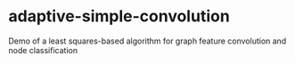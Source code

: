 # adaptive-simple-convolution
Demo of a least squares-based algorithm for graph feature convolution and node classification
